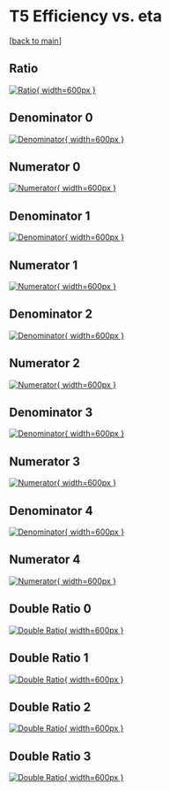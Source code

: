 # T5 Efficiency vs. eta

[[back to main](./)]



## Ratio

[![Ratio](../mtv/var/T5_vtr_0_0_eff_eta.png){ width=600px }](../mtv/var/T5_vtr_0_0_eff_eta.pdf)

## Denominator 0

[![Denominator](../mtv/den/T5_vtr_0_0_eff_eta_den0.png){ width=600px }](../mtv/den/T5_vtr_0_0_eff_eta_den0.pdf)

## Numerator 0

[![Numerator](../mtv/num/T5_vtr_0_0_eff_eta_num0.png){ width=600px }](../mtv/num/T5_vtr_0_0_eff_eta_num0.pdf)

## Denominator 1

[![Denominator](../mtv/den/T5_vtr_0_0_eff_eta_den1.png){ width=600px }](../mtv/den/T5_vtr_0_0_eff_eta_den1.pdf)

## Numerator 1

[![Numerator](../mtv/num/T5_vtr_0_0_eff_eta_num1.png){ width=600px }](../mtv/num/T5_vtr_0_0_eff_eta_num1.pdf)

## Denominator 2

[![Denominator](../mtv/den/T5_vtr_0_0_eff_eta_den2.png){ width=600px }](../mtv/den/T5_vtr_0_0_eff_eta_den2.pdf)

## Numerator 2

[![Numerator](../mtv/num/T5_vtr_0_0_eff_eta_num2.png){ width=600px }](../mtv/num/T5_vtr_0_0_eff_eta_num2.pdf)

## Denominator 3

[![Denominator](../mtv/den/T5_vtr_0_0_eff_eta_den3.png){ width=600px }](../mtv/den/T5_vtr_0_0_eff_eta_den3.pdf)

## Numerator 3

[![Numerator](../mtv/num/T5_vtr_0_0_eff_eta_num3.png){ width=600px }](../mtv/num/T5_vtr_0_0_eff_eta_num3.pdf)

## Denominator 4

[![Denominator](../mtv/den/T5_vtr_0_0_eff_eta_den4.png){ width=600px }](../mtv/den/T5_vtr_0_0_eff_eta_den4.pdf)

## Numerator 4

[![Numerator](../mtv/num/T5_vtr_0_0_eff_eta_num4.png){ width=600px }](../mtv/num/T5_vtr_0_0_eff_eta_num4.pdf)

## Double Ratio 0

[![Double Ratio](../mtv/ratio/T5_vtr_0_0_eff_eta_ratio0.png){ width=600px }](../mtv/ratio/T5_vtr_0_0_eff_eta_ratio0.pdf)

## Double Ratio 1

[![Double Ratio](../mtv/ratio/T5_vtr_0_0_eff_eta_ratio1.png){ width=600px }](../mtv/ratio/T5_vtr_0_0_eff_eta_ratio1.pdf)

## Double Ratio 2

[![Double Ratio](../mtv/ratio/T5_vtr_0_0_eff_eta_ratio2.png){ width=600px }](../mtv/ratio/T5_vtr_0_0_eff_eta_ratio2.pdf)

## Double Ratio 3

[![Double Ratio](../mtv/ratio/T5_vtr_0_0_eff_eta_ratio3.png){ width=600px }](../mtv/ratio/T5_vtr_0_0_eff_eta_ratio3.pdf)


